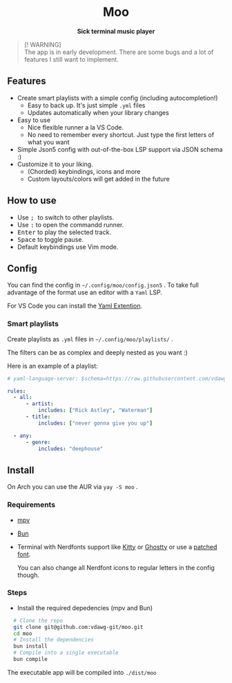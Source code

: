 <div align="center">

<h1>Moo</h1>
<b>Sick terminal music player </b>
</br>

</div>

> [! WARNING]  
> The app is in early development. There are some bugs and a lot of features I still want to implement.

## Features

* Create smart playlists with a simple config (including autocompletion!)
  + Easy to back up. It's just simple `.yml` files
  + Updates automatically when your library changes
* Easy to use
  + Nice flexible runner a la VS Code.
  + No need to remember every shortcut. Just type the first letters of what you want
* Simple Json5 config with out-of-the-box LSP support via JSON schema :)
* Customize it to your liking.
  + (Chorded) keybindings, icons and more
  + Custom layouts/colors will get added in the future

## How to use

* Use <kbd>; </kbd> to switch to other playlists.
* Use <kbd>:</kbd> to open the commandd runner.
* <kbd>Enter</kbd> to play the selected track.
* <kbd>Space</kbd> to toggle pause.
* Default keybindings use Vim mode.

## Config

You can find the config in `~/.config/moo/config.json5` .
To take full advantage of the format use an editor with a `Yaml` LSP.

For VS Code you can install the [Yaml Extention](https://marketplace.visualstudio.com/items?itemName=redhat.vscode-yaml).

### Smart playlists

Create playlists as `.yml` files in `~/.config/moo/playlists/` .

The filters can be as complex and deeply nested as you want :)

Here is an example of a playlist:

```yaml
# yaml-language-server: $schema=https://raw.githubusercontent.com/vdawg-git/moo/refs/heads/main/other/schemas/mooPlaylist.json

rules:
  - all:
      - artist:
          includes: ["Rick Astley", "Waterman"]
      - title:
          includes: ["never gonna give you up"]

  - any:
      - genre:
          includes: "deephouse"
```

## Install

On Arch you can use the AUR via `yay -S moo` .

### Requirements

* [mpv](https://mpv.io/)
* [Bun](https://bun.sh/)
* Terminal with Nerdfonts support like [Kitty](https://github.com/kovidgoyal/kitty) or [Ghostty](https://ghostty.org/) or use a [patched font](https://github.com/ryanoasis/nerd-fonts).

  You can also change all Nerdfont icons to regular letters in the config though.

### Steps

* Install the required depedencies (mpv and Bun)

```bash
  # Clone the repo
  git clone git@github.com:vdawg-git/moo.git
  cd moo
  # Install the dependencies
  bun install
  # Compile into a single executable
  bun compile
```

The executable app will be compiled into `./dist/moo`
